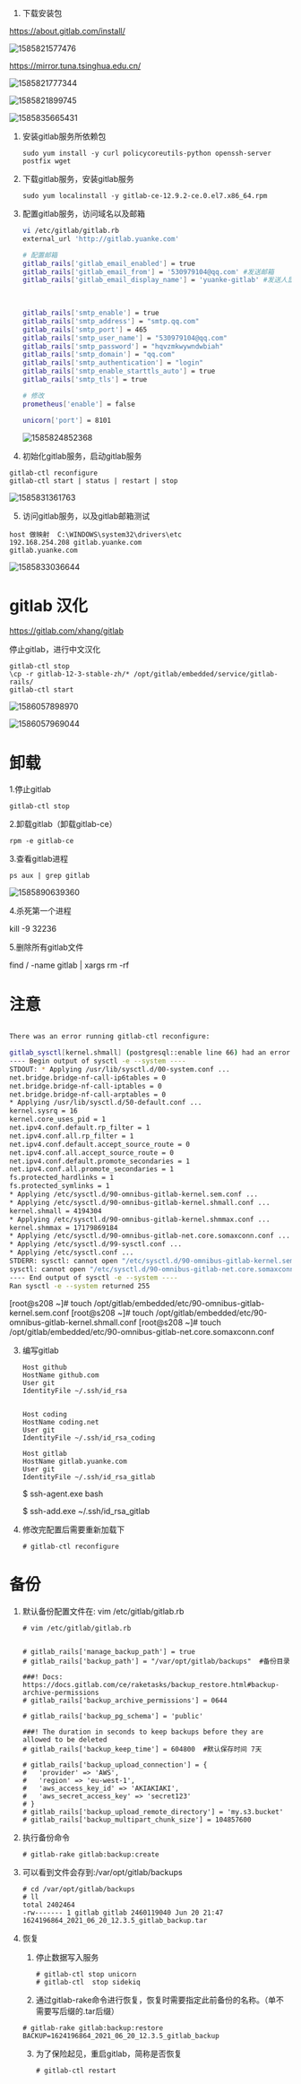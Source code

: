 1. 下载安装包

<https://about.gitlab.com/install/>

![1585821577476](https://makj-imagehost.oss-cn-hangzhou.aliyuncs.com/imagehosts/1585821577476.png?x-oss-process=style/makjwatermarks)

<https://mirror.tuna.tsinghua.edu.cn/>

![1585821777344](https://makj-imagehost.oss-cn-hangzhou.aliyuncs.com/imagehosts/1585821777344.png?x-oss-process=style/makjwatermarks)

![1585821899745](https://makj-imagehost.oss-cn-hangzhou.aliyuncs.com/imagehosts/1585821899745.png?x-oss-process=style/makjwatermarks)

![1585835665431](https://makj-imagehost.oss-cn-hangzhou.aliyuncs.com/imagehosts/1585835665431.png?x-oss-process=style/makjwatermarks)

1. 安装gitlab服务所依赖包

   ```
   sudo yum install -y curl policycoreutils-python openssh-server postfix wget
   ```

2. 下载gitlab服务，安装gitlab服务

   ```
   sudo yum localinstall -y gitlab-ce-12.9.2-ce.0.el7.x86_64.rpm
   ```

3. 配置gitlab服务，访问域名以及邮箱

   ```bash
   vi /etc/gitlab/gitlab.rb
   external_url 'http://gitlab.yuanke.com'
   
   # 配置邮箱
   gitlab_rails['gitlab_email_enabled'] = true
   gitlab_rails['gitlab_email_from'] = '530979104@qq.com' #发送邮箱
   gitlab_rails['gitlab_email_display_name'] = 'yuanke-gitlab' #发送人显示名称
   
    
    
   gitlab_rails['smtp_enable'] = true
   gitlab_rails['smtp_address'] = "smtp.qq.com"
   gitlab_rails['smtp_port'] = 465
   gitlab_rails['smtp_user_name'] = "530979104@qq.com"
   gitlab_rails['smtp_password'] = "hqvzmkwywndwbiah"
   gitlab_rails['smtp_domain'] = "qq.com"
   gitlab_rails['smtp_authentication'] = "login"
   gitlab_rails['smtp_enable_starttls_auto'] = true
   gitlab_rails['smtp_tls'] = true
   
   # 修改
   prometheus['enable'] = false
   
   unicorn['port'] = 8101
   ```

   ![1585824852368](https://makj-imagehost.oss-cn-hangzhou.aliyuncs.com/imagehosts/1585824852368.png?x-oss-process=style/makjwatermarks)

4. 初始化gitlab服务，启动gitlab服务

```
gitlab-ctl reconfigure
gitlab-ctl start | status | restart | stop
```

![1585831361763](https://makj-imagehost.oss-cn-hangzhou.aliyuncs.com/imagehosts/1585831361763.png?x-oss-process=style/makjwatermarks)

5. 访问gitlab服务，以及gitlab邮箱测试

```
host 做映射  C:\WINDOWS\system32\drivers\etc
192.168.254.208 gitlab.yuanke.com
gitlab.yuanke.com
```

![1585833036644](https://makj-imagehost.oss-cn-hangzhou.aliyuncs.com/imagehosts/1585833036644.png?x-oss-process=style/makjwatermarks)



# gitlab 汉化

<https://gitlab.com/xhang/gitlab>



停止gitlab，进行中文汉化

```
gitlab-ctl stop
\cp -r gitlab-12-3-stable-zh/* /opt/gitlab/embedded/service/gitlab-rails/
gitlab-ctl start
```

![1586057898970](https://makj-imagehost.oss-cn-hangzhou.aliyuncs.com/imagehosts/1586057898970.png?x-oss-process=style/makjwatermarks)

![1586057969044](https://makj-imagehost.oss-cn-hangzhou.aliyuncs.com/imagehosts/1586057969044.png?x-oss-process=style/makjwatermarks)



# 卸载

1.停止gitlab

 ```
gitlab-ctl stop
 ```

2.卸载gitlab（卸载gitlab-ce）

```
rpm -e gitlab-ce
```

3.查看gitlab进程

```
ps aux | grep gitlab
```

![1585890639360](https://makj-imagehost.oss-cn-hangzhou.aliyuncs.com/imagehosts/1585890639360.png?x-oss-process=style/makjwatermarks)

4.杀死第一个进程

kill -9 32236

5.删除所有gitlab文件

find / -name gitlab | xargs rm -rf



# 注意

```bash

There was an error running gitlab-ctl reconfigure:

gitlab_sysctl[kernel.shmall] (postgresql::enable line 66) had an error: Mixlib:                                                :ShellOut::ShellCommandFailed: execute[load sysctl conf kernel.shmall] (/opt/gi                                                tlab/embedded/cookbooks/cache/cookbooks/package/resources/gitlab_sysctl.rb line                                                 46) had an error: Mixlib::ShellOut::ShellCommandFailed: Expected process to ex                                                it with [0], but received '255'
---- Begin output of sysctl -e --system ----
STDOUT: * Applying /usr/lib/sysctl.d/00-system.conf ...
net.bridge.bridge-nf-call-ip6tables = 0
net.bridge.bridge-nf-call-iptables = 0
net.bridge.bridge-nf-call-arptables = 0
* Applying /usr/lib/sysctl.d/50-default.conf ...
kernel.sysrq = 16
kernel.core_uses_pid = 1
net.ipv4.conf.default.rp_filter = 1
net.ipv4.conf.all.rp_filter = 1
net.ipv4.conf.default.accept_source_route = 0
net.ipv4.conf.all.accept_source_route = 0
net.ipv4.conf.default.promote_secondaries = 1
net.ipv4.conf.all.promote_secondaries = 1
fs.protected_hardlinks = 1
fs.protected_symlinks = 1
* Applying /etc/sysctl.d/90-omnibus-gitlab-kernel.sem.conf ...
* Applying /etc/sysctl.d/90-omnibus-gitlab-kernel.shmall.conf ...
kernel.shmall = 4194304
* Applying /etc/sysctl.d/90-omnibus-gitlab-kernel.shmmax.conf ...
kernel.shmmax = 17179869184
* Applying /etc/sysctl.d/90-omnibus-gitlab-net.core.somaxconn.conf ...
* Applying /etc/sysctl.d/99-sysctl.conf ...
* Applying /etc/sysctl.conf ...
STDERR: sysctl: cannot open "/etc/sysctl.d/90-omnibus-gitlab-kernel.sem.conf":                                                 No such file or directory
sysctl: cannot open "/etc/sysctl.d/90-omnibus-gitlab-net.core.somaxconn.conf":                                                 No such file or directory
---- End output of sysctl -e --system ----
Ran sysctl -e --system returned 255

```

[root@s208 ~]# touch /opt/gitlab/embedded/etc/90-omnibus-gitlab-kernel.sem.conf
[root@s208 ~]# touch /opt/gitlab/embedded/etc/90-omnibus-gitlab-kernel.shmall.conf
[root@s208 ~]# touch /opt/gitlab/embedded/etc/90-omnibus-gitlab-net.core.somaxconn.conf



3. 编写gitlab

   ```
   Host github
   HostName github.com
   User git
   IdentityFile ~/.ssh/id_rsa
   
   
   Host coding
   HostName coding.net
   User git
   IdentityFile ~/.ssh/id_rsa_coding
   
   Host gitlab
   HostName gitlab.yuanke.com
   User git
   IdentityFile ~/.ssh/id_rsa_gitlab
   
   ```

   $ ssh-agent.exe bash

   $ ssh-add.exe ~/.ssh/id_rsa_gitlab

4. 修改完配置后需要重新加载下

   ```
   # gitlab-ctl reconfigure
   ```

   

# 备份

1. 默认备份配置文件在: vim /etc/gitlab/gitlab.rb

   ```
   # vim /etc/gitlab/gitlab.rb 
   
   
   # gitlab_rails['manage_backup_path'] = true
   # gitlab_rails['backup_path'] = "/var/opt/gitlab/backups"  #备份目录
   
   ###! Docs: https://docs.gitlab.com/ce/raketasks/backup_restore.html#backup-archive-permissions
   # gitlab_rails['backup_archive_permissions'] = 0644
   
   # gitlab_rails['backup_pg_schema'] = 'public'
   
   ###! The duration in seconds to keep backups before they are allowed to be deleted
   # gitlab_rails['backup_keep_time'] = 604800  #默认保存时间 7天
   
   # gitlab_rails['backup_upload_connection'] = {
   #   'provider' => 'AWS',
   #   'region' => 'eu-west-1',
   #   'aws_access_key_id' => 'AKIAKIAKI',
   #   'aws_secret_access_key' => 'secret123'
   # }
   # gitlab_rails['backup_upload_remote_directory'] = 'my.s3.bucket'
   # gitlab_rails['backup_multipart_chunk_size'] = 104857600
   
   ```

2. 执行备份命令

   ```
   # gitlab-rake gitlab:backup:create
   ```

3. 可以看到文件会存到:/var/opt/gitlab/backups

   ```
   # cd /var/opt/gitlab/backups
   # ll
   total 2402464
   -rw------- 1 gitlab gitlab 2460119040 Jun 20 21:47 1624196864_2021_06_20_12.3.5_gitlab_backup.tar
   ```

4. 恢复

   1. 停止数据写入服务

      ```
      # gitlab-ctl stop unicorn
      # gitlab-ctl  stop sidekiq
      ```

   2.  通过gitlab-rake命令进行恢复，恢复时需要指定此前备份的名称。（单不需要写后缀的.tar后缀）

      ```
      # gitlab-rake gitlab:backup:restore BACKUP=1624196864_2021_06_20_12.3.5_gitlab_backup
      ```

   3. 为了保险起见，重启gitlab，简称是否恢复

      ```
      # gitlab-ctl restart
      ```

      

   

